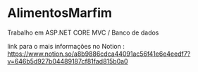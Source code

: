 # AlimentosMarfim
Trabalho em ASP.NET CORE MVC / Banco de dados


link para o mais informações no Notion : https://www.notion.so/a8b9886cdca44091ac56f41e6e4eedf7?v=646b5d927b04489187cf81fad815b0a0
